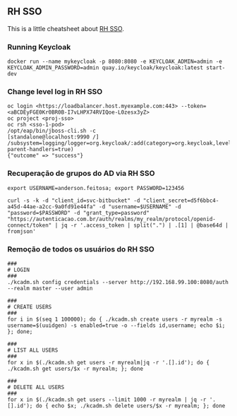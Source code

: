 ## RH SSO

This is a little cheatsheet about [RH SSO](https://access.redhat.com/products/red-hat-single-sign-on).

### Running Keycloak
```
docker run --name mykeycloak -p 8080:8080 -e KEYCLOAK_ADMIN=admin -e KEYCLOAK_ADMIN_PASSWORD=admin quay.io/keycloak/keycloak:latest start-dev
```



### Change level log in RH SSO
```
oc login <https://loadbalancer.host.myexample.com:443> --token=<aBCDEyFGE0Kr0BR0B-I7vLHPX74RVIQoe-L0zesx3yZ>
oc project <proj-sso>
oc rsh <sso-1-pod>
/opt/eap/bin/jboss-cli.sh -c
[standalone@localhost:9990 /] /subsystem=logging/logger=org.keycloak/:add(category=org.keycloak,level=TRACE,use-parent-handlers=true)
{"outcome" => "success"}
```

### Recuperação de grupos do AD via RH SSO

```
export USERNAME=anderson.feitosa; export PASSWORD=123456

curl -s -k -d "client_id=svc-bitbucket" -d "client_secret=d5f6bbc4-a45d-44ae-a2cc-9a0fd91e44fa" -d "username=$USERNAME" -d "password=$PASSWORD" -d "grant_type=password" "https://autenticacao.com.br/auth/realms/my_realm/protocol/openid-connect/token" | jq -r '.access_token | split(".") | .[1] | @base64d | fromjson'
```

### Remoção de todos os usuários do RH SSO
```
###
# LOGIN
###
./kcadm.sh config credentials --server http://192.168.99.100:8080/auth --realm master --user admin

###
# CREATE USERS 
###
for i in $(seq 1 100000); do { ./kcadm.sh create users -r myrealm -s username=$(uuidgen) -s enabled=true -o --fields id,username; echo $i; }; done; 

###
# LIST ALL USERS
###
for x in $(./kcadm.sh get users -r myrealm|jq -r '.[].id'); do { ./kcadm.sh get users/$x -r myrealm; }; done

###
# DELETE ALL USERS
###
for x in $(./kcadm.sh get users --limit 1000 -r myrealm | jq -r '.[].id'); do { echo $x; ./kcadm.sh delete users/$x -r myrealm; }; done
```

